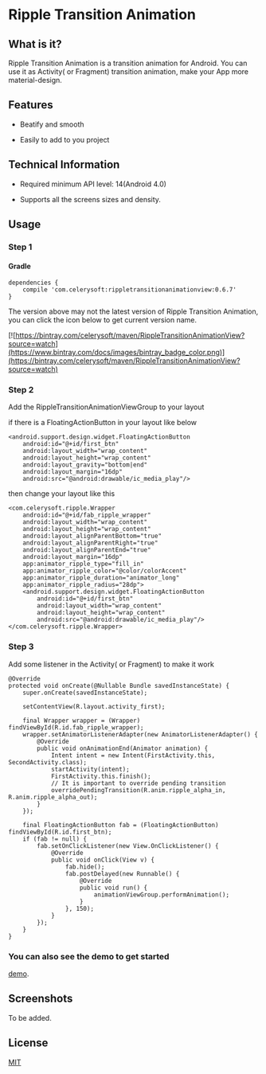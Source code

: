 # Ripple Transition Animation

## What is it?

Ripple Transition Animation is a transition animation for Android. You can use it as Activity( or Fragment) transition animation, make your App more material-design.

## Features

 * Beatify and smooth

 * Easily to add to you project

## Technical Information

* Required minimum API level: 14(Android 4.0)

* Supports all the screens sizes and density.

## Usage

### Step 1

#### Gradle

```
dependencies {
    compile 'com.celerysoft:rippletransitionanimationview:0.6.7'
}
```

The version above may not the latest version of Ripple Transition Animation, you can click the icon below to get current version name.

[![https://bintray.com/celerysoft/maven/RippleTransitionAnimationView?source=watch](https://www.bintray.com/docs/images/bintray_badge_color.png)](https://bintray.com/celerysoft/maven/RippleTransitionAnimationView?source=watch)

### Step 2

Add the RippleTransitionAnimationViewGroup to your layout

if there is a FloatingActionButton in your layout like below

```
<android.support.design.widget.FloatingActionButton
    android:id="@+id/first_btn"
    android:layout_width="wrap_content"
    android:layout_height="wrap_content"
    android:layout_gravity="bottom|end"
    android:layout_margin="16dp"
    android:src="@android:drawable/ic_media_play"/>
```

then change your layout like this

```
<com.celerysoft.ripple.Wrapper
    android:id="@+id/fab_ripple_wrapper"
    android:layout_width="wrap_content"
    android:layout_height="wrap_content"
    android:layout_alignParentBottom="true"
    android:layout_alignParentRight="true"
    android:layout_alignParentEnd="true"
    android:layout_margin="16dp"
    app:animator_ripple_type="fill_in"
    app:animator_ripple_color="@color/colorAccent"
    app:animator_ripple_duration="animator_long"
    app:animator_ripple_radius="28dp">
    <android.support.design.widget.FloatingActionButton
        android:id="@+id/first_btn"
        android:layout_width="wrap_content"
        android:layout_height="wrap_content"
        android:src="@android:drawable/ic_media_play"/>
</com.celerysoft.ripple.Wrapper>
```

### Step 3

Add some listener in the Activity( or Fragment) to make it work

```
@Override
protected void onCreate(@Nullable Bundle savedInstanceState) {
    super.onCreate(savedInstanceState);

    setContentView(R.layout.activity_first);

    final Wrapper wrapper = (Wrapper) findViewById(R.id.fab_ripple_wrapper);
    wrapper.setAnimatorListenerAdapter(new AnimatorListenerAdapter() {
        @Override
        public void onAnimationEnd(Animator animation) {
            Intent intent = new Intent(FirstActivity.this, SecondActivity.class);
            startActivity(intent);
            FirstActivity.this.finish();
            // It is important to override pending transition
            overridePendingTransition(R.anim.ripple_alpha_in, R.anim.ripple_alpha_out);
        }
    });

    final FloatingActionButton fab = (FloatingActionButton) findViewById(R.id.first_btn);
    if (fab != null) {
        fab.setOnClickListener(new View.OnClickListener() {
            @Override
            public void onClick(View v) {
                fab.hide();
                fab.postDelayed(new Runnable() {
                    @Override
                    public void run() {
                        animationViewGroup.performAnimation();
                    }
                }, 150);
            }
        });
    }
}
```

### You can also see the demo to get started
[demo](https://github.com/celerysoft/RippleTransitionAnimationView/tree/master/demo).

## Screenshots

To be added.

## License

[MIT](./LICENSE)
